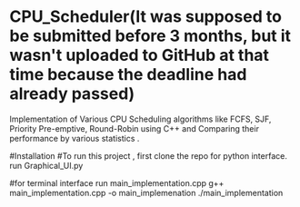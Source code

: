 # CPU_Scheduler(It was supposed to be submitted before 3 months, but it wasn't uploaded to GitHub at that time because the deadline had already passed)
Implementation of Various CPU Scheduling algorithms like FCFS, SJF, Priority Pre-emptive, Round-Robin using C++ and Comparing their performance by various statistics .

#Installation 
#To run this project , first clone the repo for python interface.
 run Graphical_UI.py
 
#for terminal interface run main_implementation.cpp
g++ main_implementation.cpp -o main_implemenation ./main_implementation
